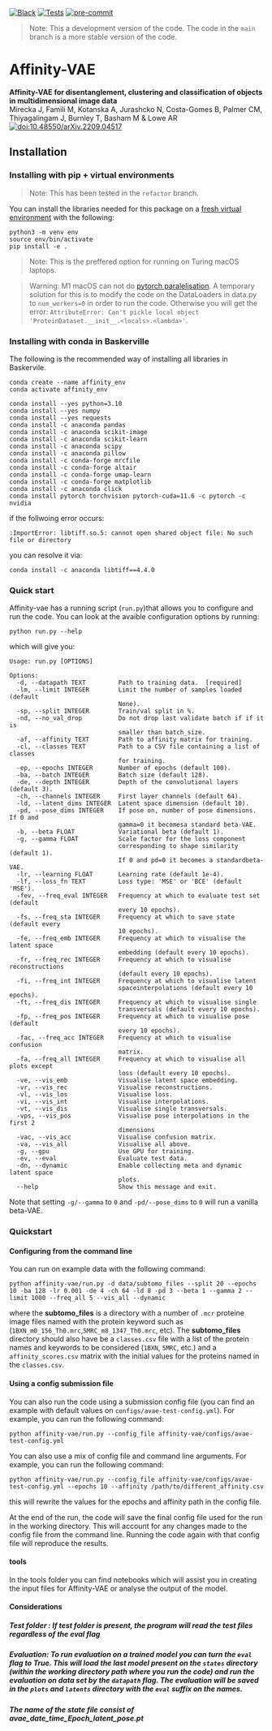 [![Black](https://img.shields.io/badge/code%20style-black-000000.svg)](https://github.com/psf/black)
[![Tests](https://github.com/alan-turing-institute/affinity-vae/actions/workflows/tests.yml/badge.svg)](https://github.com/alan-turing-institute/affinity-vae/actions/workflows/tests.yml)
[![pre-commit](https://img.shields.io/badge/pre--commit-enabled-brightgreen?logo=pre-commit&logoColor=white)](https://github.com/pre-commit/pre-commit)

> Note: This a development version of the code. The code in the `main` branch is a more stable version of the code.

# Affinity-VAE


**Affinity-VAE for disentanglement, clustering and classification of objects in multidimensional image data**  
Mirecka J, Famili M, Kotanska A, Jurashcko N, Costa-Gomes B, Palmer CM, Thiyagalingam J, Burnley T, Basham M & Lowe AR  
[![doi:10.48550/arXiv.2209.04517](https://img.shields.io/badge/doi-10.48550/arXiv.2209.04517-blue)](https://doi.org/10.48550/arXiv.2209.04517)

## Installation

### Installing with pip + virtual environments

> Note: This has been tested in the `refactor` branch.

You can install the libraries needed for this package on a [fresh virtual environment](https://packaging.python.org/en/latest/guides/installing-using-pip-and-virtual-environments/) with the following:

```
python3 -m venv env
source env/bin/activate
pip install -e .
```
> Note: This is the preffered option for running on Turing macOS laptops.

> Warning: M1 macOS can not do [pytorch paralelisation](https://github.com/pytorch/pytorch/issues/70344). A temporary solution for this is to modify the code on the DataLoaders in data.py to `num_workers=0` in order to run the code. Otherwise you will get the error: `AttributeError: Can't pickle local object 'ProteinDataset.__init__.<locals>.<lambda>'`.

### Installing with conda in Baskerville

The following is the recommended way of installing all libraries in Baskervile.

```
conda create --name affinity_env
conda activate affinity_env

conda install --yes python=3.10
conda install --yes numpy
conda install --yes requests
conda install -c anaconda pandas
conda install -c anaconda scikit-image
conda install -c anaconda scikit-learn
conda install -c anaconda scipy
conda install -c anaconda pillow
conda install -c conda-forge mrcfile
conda install -c conda-forge altair
conda install -c conda-forge umap-learn
conda install -c conda-forge matplotlib
conda install -c anaconda click
conda install pytorch torchvision pytorch-cuda=11.6 -c pytorch -c nvidia
```

if the follwoing error  occurs:
```
:ImportError: libtiff.so.5: cannot open shared object file: No such file or directory
```
you can resolve it via:

```
conda install -c anaconda libtiff==4.4.0
```

### Quick start

Affinity-vae has a running script (`run.py`)that allows you to configure and run the code. You can look at the avaible configuration options by running:

```
python run.py --help
```

which will give you:

```
Usage: run.py [OPTIONS]

Options:
  -d, --datapath TEXT         Path to training data.  [required]
  -lm, --limit INTEGER        Limit the number of samples loaded (default
                              None).
  -sp, --split INTEGER        Train/val split in %.
  -nd, --no_val_drop          Do not drop last validate batch if if it is
                              smaller than batch_size.
  -af, --affinity TEXT        Path to affinity matrix for training.
  -cl, --classes TEXT         Path to a CSV file containing a list of classes
                              for training.
  -ep, --epochs INTEGER       Number of epochs (default 100).
  -ba, --batch INTEGER        Batch size (default 128).
  -de, --depth INTEGER        Depth of the convolutional layers (default 3).
  -ch, --channels INTEGER     First layer channels (default 64).
  -ld, --latent_dims INTEGER  Latent space dimension (default 10).
  -pd, --pose_dims INTEGER    If pose on, number of pose dimensions. If 0 and
                              gamma=0 it becomesa standard beta-VAE.
  -b, --beta FLOAT            Variational beta (default 1).
  -g, --gamma FLOAT           Scale factor for the loss component
                              corresponding to shape similarity (default 1).
                              If 0 and pd=0 it becomes a standardbeta-VAE.
  -lr, --learning FLOAT       Learning rate (default 1e-4).
  -lf, --loss_fn TEXT         Loss type: 'MSE' or 'BCE' (default 'MSE').
  -fev, --freq_eval INTEGER   Frequency at which to evaluate test set (default
                              every 10 epochs).
  -fs, --freq_sta INTEGER     Frequency at which to save state (default every
                              10 epochs).
  -fe, --freq_emb INTEGER     Frequency at which to visualise the latent space
                              embedding (default every 10 epochs).
  -fr, --freq_rec INTEGER     Frequency at which to visualise reconstructions
                              (default every 10 epochs).
  -fi, --freq_int INTEGER     Frequency at which to visualise latent
                              spaceinterpolations (default every 10 epochs).
  -ft, --freq_dis INTEGER     Frequency at which to visualise single
                              transversals (default every 10 epochs).
  -fp, --freq_pos INTEGER     Frequency at which to visualise pose (default
                              every 10 epochs).
  -fac, --freq_acc INTEGER    Frequency at which to visualise confusion
                              matrix.
  -fa, --freq_all INTEGER     Frequency at which to visualise all plots except
                              loss (default every 10 epochs).
  -ve, --vis_emb              Visualise latent space embedding.
  -vr, --vis_rec              Visualise reconstructions.
  -vl, --vis_los              Visualise loss.
  -vi, --vis_int              Visualise interpolations.
  -vt, --vis_dis              Visualise single transversals.
  -vps, --vis_pos             Visualise pose interpolations in the first 2
                              dimensions
  -vac, --vis_acc             Visualise confusion matrix.
  -va, --vis_all              Visualise all above.
  -g, --gpu                   Use GPU for training.
  -ev, --eval                 Evaluate test data.
  -dn, --dynamic              Enable collecting meta and dynamic latent space
                              plots.
  --help                      Show this message and exit.

```

Note that setting ```-g/--gamma``` to ```0``` and ```-pd/--pose_dims``` to ```0``` will run a vanilla beta-VAE.

### Quickstart

#### Configuring from the command line


You can run on example data with the following command:

```
python affinity-vae/run.py -d data/subtomo_files --split 20 --epochs 10 -ba 128 -lr 0.001 -de 4 -ch 64 -ld 8 -pd 3 --beta 1 --gamma 2 --limit 1000 --freq_all 5 --vis_all --dynamic
```
where the **subtomo_files** is a directory with a number of `.mcr` proteine image files named with the protein keyword such as (`1BXN_m0_156_Th0.mrc`,`5MRC_m8_1347_Th0.mrc`, etc). The **subtomo_files** directory should also have be a `classes.csv` file with a list of the protein names and keywords to be considered (`1BXN`, `5MRC`, etc.) and a `affinity_scores.csv` matrix with the initial values for the proteins named in the `classes.csv`.

#### Using a config submission file

You can also run the code using a submission config file (you can find an example with default values
on `configs/avae-test-config.yml`). For example, you can run the following command:

```
python affinity-vae/run.py --config_file affinity-vae/configs/avae-test-config.yml
```

You can also use a mix of config file and command line arguments. For example, you can run the following command:

```
python affinity-vae/run.py --config_file affinity-vae/configs/avae-test-config.yml --epochs 10 --affinity /path/to/different_affinity.csv
```

this will rewrite the values for the epochs and affinity path in the config file.

At the end of the run, the code will save the final config file used for the run in the working directory. This will
account for any changes made to the config file from the command line. Running the code again with that config file will reproduce the results.

#### tools
In the tools folder you can find notebooks which will assist you in creating the input files for Affinity-VAE or analyse the output of the model.

#### Considerations

##### Test folder : If test folder is present, the program will read the test files regardless of the eval flag

##### Evaluation: To run evaluation on a trained model you can turn the `eval` flag to True. This will load the last model present on the `states` directory (within the working directory path where you run the code) and run the evaluation on data set by the `datapath` flag. The evaluation will be saved in the `plots` and `latents` directory with the `eval` suffix on the names.

##### The name of the state file consist of avae_date_time_Epoch_latent_pose.pt
